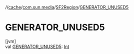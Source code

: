 //[cache](../../../index.md)/[com.sun.media](../index.md)/[SF2Region](index.md)/[GENERATOR_UNUSED5](-g-e-n-e-r-a-t-o-r_-u-n-u-s-e-d5.md)

# GENERATOR_UNUSED5

[jvm]\
val [GENERATOR_UNUSED5](-g-e-n-e-r-a-t-o-r_-u-n-u-s-e-d5.md): [Int](https://kotlinlang.org/api/latest/jvm/stdlib/kotlin/-int/index.html)
